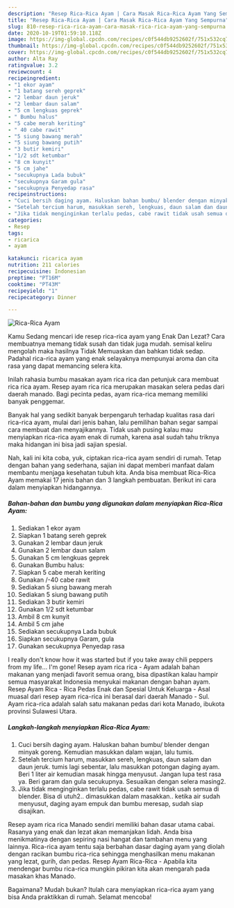 ```yaml
---
description: "Resep Rica-Rica Ayam | Cara Masak Rica-Rica Ayam Yang Sempurna"
title: "Resep Rica-Rica Ayam | Cara Masak Rica-Rica Ayam Yang Sempurna"
slug: 810-resep-rica-rica-ayam-cara-masak-rica-rica-ayam-yang-sempurna
date: 2020-10-19T01:59:10.118Z
image: https://img-global.cpcdn.com/recipes/c0f544db9252602f/751x532cq70/rica-rica-ayam-foto-resep-utama.jpg
thumbnail: https://img-global.cpcdn.com/recipes/c0f544db9252602f/751x532cq70/rica-rica-ayam-foto-resep-utama.jpg
cover: https://img-global.cpcdn.com/recipes/c0f544db9252602f/751x532cq70/rica-rica-ayam-foto-resep-utama.jpg
author: Alta Ray
ratingvalue: 3.2
reviewcount: 4
recipeingredient:
- "1 ekor ayam"
- "1 batang sereh geprek"
- "2 lembar daun jeruk"
- "2 lembar daun salam"
- "5 cm lengkuas geprek"
- " Bumbu halus"
- "5 cabe merah keriting"
- " 40 cabe rawit"
- "5 siung bawang merah"
- "5 siung bawang putih"
- "3 butir kemiri"
- "1/2 sdt ketumbar"
- "8 cm kunyit"
- "5 cm jahe"
- "secukupnya Lada bubuk"
- "secukupnya Garam gula"
- "secukupnya Penyedap rasa"
recipeinstructions:
- "Cuci bersih daging ayam. Haluskan bahan bumbu/ blender dengan minyak goreng. Kemudian masukkan dalam wajan, lalu tumis."
- "Setelah tercium harum, masukkan sereh, lengkuas, daun salam dan daun jeruk. tumis lagi sebentar, lalu masukkan potongan daging ayam. Beri 1 liter air kemudian masak hingga menyusut. Jangan lupa test rasa ya. Beri garam dan gula secukupnya. Sesuaikan dengan selera masing2."
- "Jika tidak menginginkan terlalu pedas, cabe rawit tidak usah semua di blender. Bisa di utuh2.. dimasukkan dalam masakkan.. ketika air sudah menyusut, daging ayam empuk dan bumbu meresap, sudah siap disajikan."
categories:
- Resep
tags:
- ricarica
- ayam

katakunci: ricarica ayam 
nutrition: 211 calories
recipecuisine: Indonesian
preptime: "PT16M"
cooktime: "PT43M"
recipeyield: "1"
recipecategory: Dinner

---
```



![Rica-Rica Ayam](https://img-global.cpcdn.com/recipes/c0f544db9252602f/751x532cq70/rica-rica-ayam-foto-resep-utama.jpg)

Kamu Sedang mencari ide resep rica-rica ayam yang Enak Dan Lezat? Cara membuatnya memang tidak susah dan tidak juga mudah. semisal keliru mengolah maka hasilnya Tidak Memuaskan dan bahkan tidak sedap. Padahal rica-rica ayam yang enak selayaknya mempunyai aroma dan cita rasa yang dapat memancing selera kita.

Inilah rahasia bumbu masakan ayam rica rica dan petunjuk cara membuat rica rica ayam. Resep ayam rica rica merupakan masakan selera pedas dari daerah manado. Bagi pecinta pedas, ayam rica-rica memang memiliki banyak penggemar.

Banyak hal yang sedikit banyak berpengaruh terhadap kualitas rasa dari rica-rica ayam, mulai dari jenis bahan, lalu pemilihan bahan segar sampai cara membuat dan menyajikannya. Tidak usah pusing kalau mau menyiapkan rica-rica ayam enak di rumah, karena asal sudah tahu triknya maka hidangan ini bisa jadi sajian spesial.


Nah, kali ini kita coba, yuk, ciptakan rica-rica ayam sendiri di rumah. Tetap dengan bahan yang sederhana, sajian ini dapat memberi manfaat dalam membantu menjaga kesehatan tubuh kita. Anda bisa membuat Rica-Rica Ayam memakai 17 jenis bahan dan 3 langkah pembuatan. Berikut ini cara dalam menyiapkan hidangannya.

<!--inarticleads1-->

##### Bahan-bahan dan bumbu yang digunakan dalam menyiapkan Rica-Rica Ayam:

1. Sediakan 1 ekor ayam
1. Siapkan 1 batang sereh geprek
1. Gunakan 2 lembar daun jeruk
1. Gunakan 2 lembar daun salam
1. Gunakan 5 cm lengkuas geprek
1. Gunakan  Bumbu halus:
1. Siapkan 5 cabe merah keriting
1. Gunakan  /-40 cabe rawit
1. Sediakan 5 siung bawang merah
1. Sediakan 5 siung bawang putih
1. Sediakan 3 butir kemiri
1. Gunakan 1/2 sdt ketumbar
1. Ambil 8 cm kunyit
1. Ambil 5 cm jahe
1. Sediakan secukupnya Lada bubuk
1. Siapkan secukupnya Garam, gula
1. Gunakan secukupnya Penyedap rasa


I really don&#39;t know how it was started but if you take away chili peppers from my life… I&#39;m gone! Resep ayam rica rica - Ayam adalah bahan makanan yang menjadi favorit semua orang, bisa dipastikan kalau hampir semua masyarakat Indonesia menyukai makanan dengan bahan ayam. Resep Ayam Rica - Rica Pedas Enak dan Spesial Untuk Keluarga - Asal muasal dari resep ayam rica-rica ini berasal dari daerah Manado - Sul. Ayam rica-rica adalah salah satu makanan pedas dari kota Manado, ibukota provinsi Sulawesi Utara. 

<!--inarticleads2-->

##### Langkah-langkah menyiapkan Rica-Rica Ayam:

1. Cuci bersih daging ayam. Haluskan bahan bumbu/ blender dengan minyak goreng. Kemudian masukkan dalam wajan, lalu tumis.
1. Setelah tercium harum, masukkan sereh, lengkuas, daun salam dan daun jeruk. tumis lagi sebentar, lalu masukkan potongan daging ayam. Beri 1 liter air kemudian masak hingga menyusut. Jangan lupa test rasa ya. Beri garam dan gula secukupnya. Sesuaikan dengan selera masing2.
1. Jika tidak menginginkan terlalu pedas, cabe rawit tidak usah semua di blender. Bisa di utuh2.. dimasukkan dalam masakkan.. ketika air sudah menyusut, daging ayam empuk dan bumbu meresap, sudah siap disajikan.


Resep ayam rica rica Manado sendiri memiliki bahan dasar utama cabai. Rasanya yang enak dan lezat akan memanjakan lidah. Anda bisa menikmatinya dengan sepiring nasi hangat dan tambahan menu yang lainnya. Rica-rica ayam tentu saja berbahan dasar daging ayam yang diolah dengan racikan bumbu rica-rica sehingga menghasilkan menu makanan yang lezat, gurih, dan pedas. Resep Ayam Rica-Rica - Apabila kita mendengar bumbu rica-rica mungkin pikiran kita akan mengarah pada masakan khas Manado. 

Bagaimana? Mudah bukan? Itulah cara menyiapkan rica-rica ayam yang bisa Anda praktikkan di rumah. Selamat mencoba!
